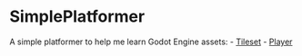 # SimplePlatformer

A simple platformer to help me learn Godot Engine
assets:
	- [Tileset](https://aamatniekss.itch.io/free-pixelart-platformer-tileset?download)
	- [Player](https://aamatniekss.itch.io/fantasy-knight-free-pixelart-animated-character)
